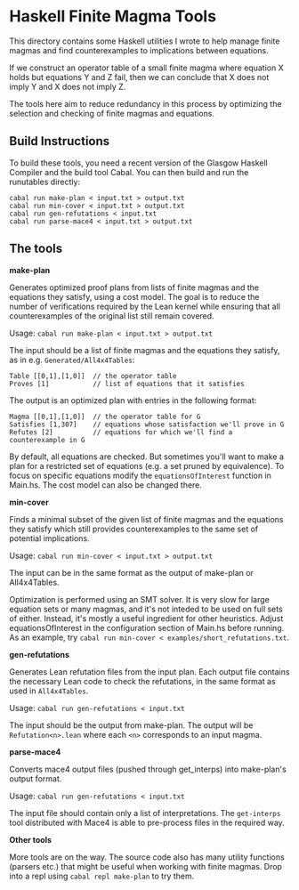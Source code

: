 # Haskell Finite Magma Tools

This directory contains some Haskell utilities I wrote to help manage finite
magmas and find counterexamples to implications between equations.

If we construct an operator table of a small finite magma where equation X
holds but equations Y and Z fail, then we can conclude that X does not imply Y
and X does not imply Z.

The tools here aim to reduce redundancy in this process by optimizing the
selection and checking of finite magmas and equations.

## Build Instructions

To build these tools, you need a recent version of the Glasgow Haskell Compiler
and the build tool Cabal. You can then build and run the runutables directly:

```
cabal run make-plan < input.txt > output.txt
cabal run min-cover < input.txt > output.txt
cabal run gen-refutations < input.txt
cabal run parse-mace4 < input.txt > output.txt
```

## The tools

**make-plan**

Generates optimized proof plans from lists of finite magmas and the equations they
satisfy, using a cost model. The goal is to reduce the number of verifications
required by the Lean kernel while ensuring that all counterexamples of the original
list still remain covered.

Usage: `cabal run make-plan < input.txt > output.txt`


The input should be a list of finite magmas and the equations they satisfy,
as in e.g. `Generated/All4x4Tables`:

```
Table [[0,1],[1,0]]  // the operator table
Proves [1]           // list of equations that it satisfies
```

The output is an optimized plan with entries in the following format:

```
Magma [[0,1],[1,0]]  // the operator table for G
Satisfies [1,307]    // equations whose satisfaction we'll prove in G
Refutes [2]          // equations for which we'll find a counterexample in G
```


By default, all equations are checked. But sometimes you'll want to make a plan
for a restricted set of equations (e.g. a set pruned by equivalence). To focus
on specific equations modify the `equationsOfInterest` function in Main.hs.
The cost model can also be changed there.

**min-cover**

Finds a minimal subset of the given list of finite magmas and the equations they
satisfy which still provides counterexamples to the same set of potential
implications.

Usage: `cabal run min-cover < input.txt > output.txt`

The input can be in the same format as the output of make-plan or All4x4Tables.

Optimization is performed using an SMT solver. It is very slow for large equation
sets or many magmas, and it's not inteded to be used on full sets of either.
Instead, it's mostly a useful ingredient for other heuristics. Adjust
equationsOfInterest in the configuration section of Main.hs before running.
As an example, try `cabal run min-cover < examples/short_refutations.txt`.

**gen-refutations**

Generates Lean refutation files from the input plan. Each output file contains
the necessary Lean code to check the refutations, in the same format as used in
`All4x4Tables`.

Usage: `cabal run gen-refutations < input.txt`

The input should be the output from make-plan. The output will be `Refutation<n>.lean`
where each `<n>` corresponds to an input magma.

**parse-mace4**

Converts mace4 output files (pushed through get_interps) into make-plan's
output format.

Usage: `cabal run gen-refutations < input.txt`

The input file should contain only a list of interpretations. The `get-interps`
tool distributed with Mace4 is able to pre-process files in the required way.

**Other tools**

More tools are on the way. The source code also has many utility functions
(parsers etc.) that might be useful when working with finite magmas. Drop into a
repl using `cabal repl make-plan` to try them.
